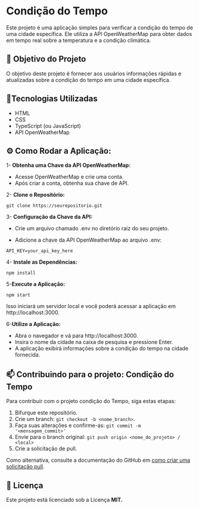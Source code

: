 # Condição do Tempo
Este projeto é uma aplicação simples para verificar a condição do tempo de uma cidade específica. Ele utiliza a API OpenWeatherMap para obter dados em tempo real sobre a temperatura e a condição climática.
## 🎯 Objetivo do Projeto
O objetivo deste projeto é fornecer aos usuários informações rápidas e atualizadas sobre a condição do tempo em uma cidade específica.

## 🔗Tecnologias Utilizadas
* HTML
* CSS
* TypeScript (ou JavaScript)
* API OpenWeatherMap

## ⚙ Como Rodar a Aplicação:
1- <b>Obtenha uma Chave da API OpenWeatherMap:</b>

* Acesse OpenWeatherMap e crie uma conta.
* Após criar a conta, obtenha sua chave de API.
 
 2- <b>Clone o Repositório:</b>

```
git clone https://seurepositorio.git
```
3- <b>Configuração da Chave da API:</b>

* Crie um arquivo chamado .env no diretório raiz do seu projeto.

* Adicione a chave da API OpenWeatherMap ao arquivo .env:
```
API_KEY=your_api_key_here
```
4- <b> Instale as Dependências: </b>
```
npm install
```
5-<b>Execute a Aplicação:</b>

```
npm start
```

Isso iniciará um servidor local e você poderá acessar a aplicação em http://localhost:3000.

6-<b>Utilize a Aplicação:</b>

* Abra o navegador e vá para http://localhost:3000.
* Insira o nome da cidade na caixa de pesquisa e pressione Enter.
* A aplicação exibirá informações sobre a condição do tempo na cidade fornecida.

## 📫 Contribuindo para o projeto: Condição do Tempo

Para contribuir com o projeto condição do Tempo, siga estas etapas:

1. Bifurque este repositório.
2. Crie um branch: `git checkout -b <nome_branch>`.
3. Faça suas alterações e confirme-as: `git commit -m '<mensagem_commit>'`
4. Envie para o branch original: `git push origin <nome_do_projeto> / <local>`
5. Crie a solicitação de pull.

Como alternativa, consulte a documentação do GitHub em [como criar uma solicitação pull](https://help.github.com/en/github/collaborating-with-issues-and-pull-requests/creating-a-pull-request).

## 📄 Licença
Este projeto está licenciado sob a Licença <b>MIT.</b>